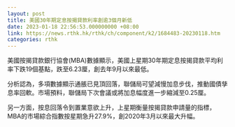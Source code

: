 ```yaml
---
layout: post
title: 美國30年期定息按揭貸款利率創逾3個月新低
date: 2023-01-18 22:56:53.000000000 +08:00
link: https://news.rthk.hk/rthk/ch/component/k2/1684483-20230118.htm
categories: rthk
---
```


美國按揭貸款銀行協會(MBA)數據顯示，美國上星期30年期定息按揭貸款平均利率下跌19個基點，跌至6.23厘，創去年9月以來最低。

分析認為，多項數據顯示通脹已見頂回落，聯儲局可望減慢加息步伐，推動國債孳息率回軟。市場預料，聯儲局下次會議或將加息幅度進一步縮減至0.25厘。

另一方面，按息回落令到置業意欲上升，上星期衡量按揭貸款申請量的指標，MBA的市場綜合指數按星期急升27.9%，創2020年3月以來最大升幅。
